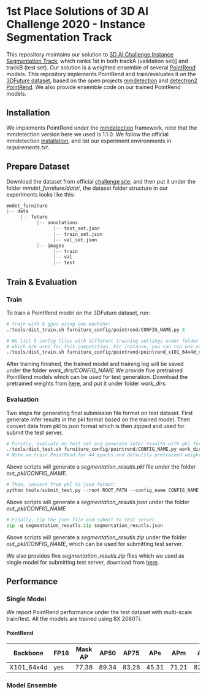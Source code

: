 # 1st Place Solutions of 3D AI Challenge 2020 - Instance Segmentation Track

This repository maintains our solution to [3D AI Challenge Instance Segmentation Track](), which ranks 1st in both trackA (validation set)] and trackB (test set). 
Our solution is a weighted ensemble of several [PointRend]() models. This repository implements PointRend and train/evaluates it on the [3DFuture dataset](), 
based on the open projects [mmdetection]() and [detectron2 PointRend](). We also provide ensemble code on our trained PointRend models.

## Installation
We implements PointRend under the [mmdetection]() framework, note that the mmdetection version here we used is 1.1.0.
We follow the official mmdetection [installation](), and list our experiment environments in *requirements.txt*.

## Prepare Dataset
Download the dataset from official [challenge site](), and then put it under the folder *mmdet_furniture/data/*, 
the dataset folder structure in our experiments looks like this:
```python
mmdet_furniture
|-- data
     |-- future
           |-- annotations
                 |-- test_set.json 
                 |-- train_set.json  
                 |-- val_set.json
           |-- images
                 |-- train
                 |-- val
                 |-- test
```

## Train & Evaluation
### Train
To train a PointRend model on the 3DFuture dataset, run:
```python
# train with 8 gpus using one machine:
./tools/dist_train.sh furniture_config/pointrend/CONFIG_NAME.py 8 

# We list 5 config files with different training settings under folder furniture_config/pointrend/, 
# which are used for this competition. For instance, you can run one of the configs like this:
./tools/dist_train.sh furniture_config/pointrend/pointrend_x101_64x4d_dcn_fpn_fp16_p2p6.py 8 
```
After training finished, the trained model and training log will be saved under the folder *work_dirs/CONFIG_NAME*
We provide five pretrained PointRend models which can be used for test generation. Download the pretrained weights from [here](),
and put it under folder *work_dirs*.

### Evaluation
Two steps for generating final submission file format on test dataset.
First generate infer results in the pkl format based on the trained model.
Then convert data from pkl to json format which is then zipped and used for submit the test server. 

```python
# Firstly, evaluate on test set and generate infer results with pkl format:
./tools/dist_test.sh furniture_config/pointrend/CONFIG_NAME.py work_dirs/CONFIG_NAME/epoch44.pth 8 --out out_pkl/CONFIG_NAME/segmentation_resutls.pkl
# Note we train PointRend for 44 epochs and defaultly pretrained weights of the last epoch are used for infer.
```
Above scripts will generate a *segmentation_resutls.pkl* file under the folder *out_pkl/CONFIG_NAME*.

```python
# Then, convert from pkl to json format:
python tools/submit_test.py --root ROOT_PATH --config_name CONFIG_NAME  # ROOT_PATH: absolute file path for project mmdet_furniture 
```
Above scripts will generate a *segmentation_resutls.json* under the folder *out_pkl/CONFIG_NAME*


```python
# Finally, zip the json file and submit to test server
zip -q segmentation_resutls.zip segmentation_resutls.json
```
Above scripts will generate a *segmentation_resutls.zip* under the folder *out_pkl/CONFIG_NAME*, which can be used for submitting test server.

We also provides five *segmentation_resutls.zip* files which we used as single model for submitting test server, download from [here]().

## Performance
### Single Model
We report PointRend performance under the test dataset with multi-scale train/test. All the models are trained using 8X 2080Ti.
#### PointRend
Backbone | FP16 | Mask AP | AP50 | AP75 | APs | APm | APl | config| pretrained_weights |
--------- | --------- | ---------- | ---------| ----------| ----------| ---------| -----------| -----------| -----------
X101_64x4d|yes|77.38|89.34|83.28|45.31|	71.21|82.24|pointrend_x101_64x4d_dcn_fpn_fp16_p2p6|[link]()



### Model Ensemble
